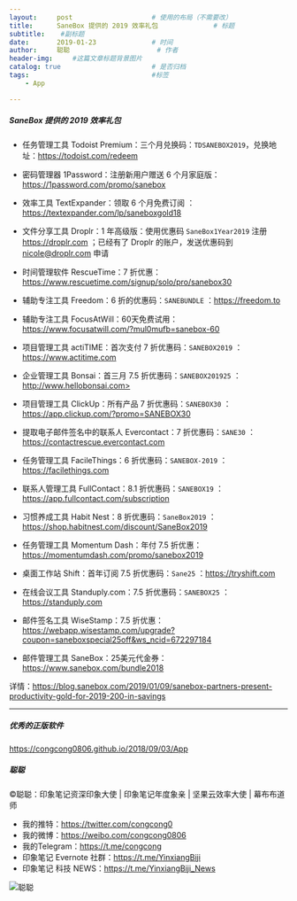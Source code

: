 ```yaml
---
layout:     post                    # 使用的布局（不需要改）
title:      SaneBox 提供的 2019 效率礼包              # 标题 
subtitle:    #副标题
date:       2019-01-23              # 时间
author:     聪聪                      # 作者
header-img:     #这篇文章标题背景图片
catalog: true                       # 是否归档
tags:                               #标签
    - App

---
```


##### SaneBox 提供的 2019 效率礼包

* 任务管理工具 Todoist Premium：三个月兑换码：`TDSANEBOX2019`，兑换地址：<https://todoist.com/redeem>

* 密码管理器 1Password：注册新用户赠送 6 个月家庭版：<https://1password.com/promo/sanebox>

* 效率工具 TextExpander：领取 6 个月免费订阅 ：<https://textexpander.com/lp/saneboxgold18>

* 文件分享工具 Droplr：1 年高级版：使用优惠码 `SaneBox1Year2019` 注册 <https://droplr.com> ；已经有了 Droplr 的账户，发送优惠码到 <nicole@droplr.com> 申请

* 时间管理软件 RescueTime：7 折优惠：<https://www.rescuetime.com/signup/solo/pro/sanebox30>

* 辅助专注工具 Freedom：6 折的优惠码：`SANEBUNDLE` ：<https://freedom.to>

* 辅助专注工具 FocusAtWill：60天免费试用：<https://www.focusatwill.com/?mul0mufb=sanebox-60>

* 项目管理工具 actiTIME：首次支付 7 折优惠码：`SANEBOX2019` ：<https://www.actitime.com>

* 企业管理工具 Bonsai：首三月 7.5 折优惠码：`SANEBOX201925` ：http://www.hellobonsai.com>

* 项目管理工具 ClickUp：所有产品 7 折优惠码：`SANEBOX30` ：<https://app.clickup.com/?promo=SANEBOX30>

* 提取电子邮件签名中的联系人 Evercontact：7 折优惠码：`SANE30` ：<https://contactrescue.evercontact.com>

* 任务管理工具 FacileThings：6 折优惠码：`SANEBOX-2019` ：<https://facilethings.com>

* 联系人管理工具 FullContact：8.1 折优惠码：`SANEBOX19` ：<https://app.fullcontact.com/subscription>

* 习惯养成工具 Habit Nest：8 折优惠码：`SaneBox2019` ：<https://shop.habitnest.com/discount/SaneBox2019>

* 任务管理工具 Momentum Dash：年付 7.5 折优惠：<https://momentumdash.com/promo/sanebox2019>

* 桌面工作站 Shift：首年订阅 7.5 折优惠码：`Sane25` ：<https://tryshift.com>

* 在线会议工具 Standuply.com：7.5 折优惠码：`SANEBOX25` ：<https://standuply.com>

* 邮件签名工具 WiseStamp：7.5 折优惠：<https://webapp.wisestamp.com/upgrade?coupon=saneboxspecial25off&ws_ncid=672297184>

* 邮件管理工具 SaneBox：25美元代金券：<https://www.sanebox.com/bundle2018>

详情：<https://blog.sanebox.com/2019/01/09/sanebox-partners-present-productivity-gold-for-2019-200-in-savings>

- - - -

##### 优秀的正版软件
<https://congcong0806.github.io/2018/09/03/App>

##### 聪聪
&copy;聪聪：印象笔记资深印象大使 | 印象笔记年度象亲 | 坚果云效率大使 | 幕布布道师

* 我的推特：<https://twitter.com/congcong0><br>
* 我的微博：<https://weibo.com/congcong0806><br>
* 我的Telegram：<https://t.me/congcong><br>
* 印象笔记 Evernote 社群：<https://t.me/YinxiangBiji><br>
* 印象笔记 科技 NEWS：<https://t.me/YinxiangBiji_News>

![聪聪](https://i.v2ex.co/3wc207g5.png)